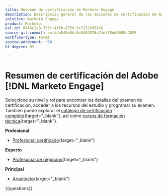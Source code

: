 ```yaml
---
title: Resumen de certificación de Marketo Engage
description: Descripción general de las opciones de certificación de Adobe Marketo Engage
solution: Marketo Engage
product: Marketo
exl-id: 8746c2a3-351f-4f6b-875d-5c72526d3166
source-git-commit: cefdda546e5bc8e5462876a74ef78dd6689e2026
workflow-type: tm+mt
source-wordcount: '60'
ht-degree: 0%

---
```


# Resumen de certificación del Adobe [!DNL Marketo Engage]

Seleccione su nivel y rol para encontrar los detalles del examen de certificación, acceder a los recursos del estudio y programar su examen. También puede explorar el [catálogo de certificación completo](https://certification.adobe.com/certifications){target="_blank"}, así como [cursos de formación técnica](https://certification.adobe.com/courses/?/courses){target="_blank"}.

**Profesional**

* [Profesional certificado](https://certification.adobe.com/certification/engage-professional){target="_blank"} <!--AD0-E555-->

**Experto**

* [Profesional de negocios](https://certification.adobe.com/certification/marketo-engage-business-practitioner-expert){target="_blank"} <!--AD0-E559-->

**Principal**

* [Arquitecto](https://certification.adobe.com/certification/marketo-engage-architect-master){target="_blank"} <!--AD0-E560-->

{{questions}}

